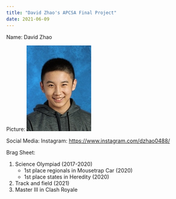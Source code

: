 ```yaml
---
title: "David Zhao's APCSA Final Project"
date: 2021-06-09
---
```


Name: David Zhao

Picture: 
![image](https://github.com/dzhaoebnet/github-pages-with-jekyll/blob/main/img1.jfif?raw=true)

Social Media:
Instagram: https://www.instagram.com/dzhao0488/

Brag Sheet:
  1. Science Olympiad (2017-2020)
      - 1st place regionals in Mousetrap Car (2020)
      - 1st place states in Heredity (2020)
  2. Track and field (2021)
  3. Master III in Clash Royale
